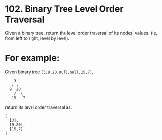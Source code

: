 # 102. Binary Tree Level Order Traversal

Given a binary tree, return the level order traversal of its nodes' values. (ie, from left to right, level by level).

# For example:

Given binary tree `[3,9,20,null,null,15,7]`,
```
    3
   / \
  9  20
    /  \
   15   7
```
return its level order traversal as:
```
[
  [3],
  [9,20],
  [15,7]
]
```